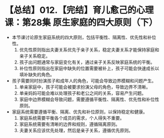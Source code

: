 # 【总结】012.【完结】育儿愈己的心理课：第28集 原生家庭的四大原则（下）

-   本节课讨论原生家庭系统的四大原则，包括平衡性、隔离性、优先性和补位性。
    1.  优先性原则指出夫妻关系优先于亲子关系，稳定夫妻关系才能保持家庭和亲子关系稳定。
    2.  孩子出问题通常与家庭变化有关，通过亲子关系反映家庭系统的平衡。
    3.  补位性原则指出在家庭中缺失的位置需要被补上，孩子可能会快速成长以填补缺失的角色。
-   孩子需要同时扮演孩子和成年人的角色，可能会导致边界模糊和问题产生。
    1.  单亲家庭中，孩子可能会被要求扮演父母的角色，导致边界不清晰。
    2.  单亲妈妈可能会难以处理孩子和老公之间的关系，容易产生问题。
    3.  家庭中边界模糊会导致问题，需要遵循平衡性、隔离性、优先性和补位性原则。
-   家庭系统需要遵循平衡、隔离、优先和补位原则，以保持稳定和健康。
    1.  家庭系统需要平衡各个成员的需求，个人得失不重要。
    2.  家庭系统需要有清晰的边界和规则，遵循隔离原则。
    3.  夫妻关系应该优先处理，然后是亲子关系，遵循优先原则。